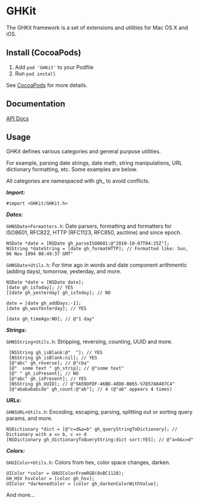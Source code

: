 GHKit
========

The GHKit framework is a set of extensions and utilities for Mac OS X and iOS.

Install (CocoaPods)
-------

1. Add `pod 'GHKit'` to your Podfile
1. Run `pod install`

See [CocoaPods](http://cocoapods.org/) for more details.


Documentation
--------

[API Docs](http://cocoadocs.org/docsets/GHKit)


Usage
-----

GHKit defines various categories and general purpose utilities.

For example, parsing date strings, date math, string manipulations, URL dictionary formatting, etc. Some examples are below.

All categories are namespaced with gh_ to avoid conflicts.

***Import:***

    #import <GHKit/GHKit.h>


***Dates:***

`GHNSDate+Formatters.h`: Date parsers, formatting and formatters for ISO8601, RFC822, HTTP (RFC1123, RFC850, asctime) and since epoch.

    NSDate *date = [NSDate gh_parseISO8601:@"2010-10-07T04:25Z"];
    NSString *dateString = [date gh_formatHTTP]; // Formatted like: Sun, 06 Nov 1994 08:49:37 GMT"


`GHNSDate+Utils.h`: For time ago in words and date component arithmentic (adding days), tomorrow, yesterday, and more.

    NSDate *date = [NSDate date];
    [date gh_isToday]; // YES
    [[date gh_yesterday] gh_isToday]; // NO

    date = [date gh_addDays:-1];
    [date gh_wasYesterday]; // YES

    [date gh_timeAgo:NO]; // @"1 day"


***Strings:***

`GHNSString+Utils.h`: Stripping, reversing, counting, UUID and more.

     [NSString gh_isBlank:@"  "]; // YES
     [NSString gh_isBlank:nil]; // YES
     [@"abc" gh_reverse]; // @"cba" 
     [@"  some text " gh_strip]; // @"some text"
     [@" " gh_isPresent]; // NO
     [@"abc" gh_isPresent]; // YES
     [NSString gh_UUID]; // @"5A59DFDF-46BD-40D0-B065-%7D57A8407C4"
     [@"ababababcde" gh_count:@"ab"]; // 4 (@"ab" appears 4 times)

***URLs:***

`GHNSURL+Utils.h`: Encoding, escaping, parsing, splitting out or sorting query params, and more.

    NSDictionary *dict = [@"c=d&a=b" gh_queryStringToDictionary]; // Dictionary with a => b, c => d
    [NSDictionary gh_dictionaryToQueryString:dict sort:YES]; // @"a=b&c=d"


***Colors:***

`GHUIColor+Utils.h`: Colors from hex, color space changes, darken.

    UIColor *color = GHUIColorFromRGB(0xBC1128);
    GH_HSV hsvColor = [color gh_hsv];
    UIColor *darkenedColor = [color gh_darkenColorWithValue];

And more...

